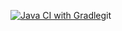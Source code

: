 [![Java CI with Gradle](https://github.com/Valeria1616/CardDelivery/actions/workflows/gradle.yml/badge.svg)](https://github.com/Valeria1616/CardDelivery/actions/workflows/gradle.yml)git